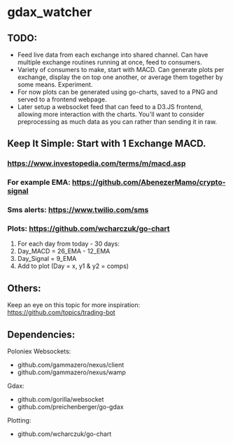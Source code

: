 # gdax_watcher

## TODO:
- Feed live data from each exchange into shared channel. Can have multiple exchange routines running at once, feed to consumers.
- Variety of consumers to make, start with MACD. Can generate plots per exchange, display the on top one another, or average them together by some means. Experiment.
- For now plots can be generated using go-charts, saved to a PNG and served to a frontend webpage. 
 - Later setup a websocket feed that can feed to a D3.JS frontend, allowing more interaction with the charts. You'll want to consider preprocessing as much data as you can rather than sending it in raw. 

## Keep It Simple: Start with 1 Exchange MACD.
### https://www.investopedia.com/terms/m/macd.asp
### For example EMA: https://github.com/AbenezerMamo/crypto-signal
### Sms alerts: https://www.twilio.com/sms
### Plots: https://github.com/wcharczuk/go-chart

1. For each day from today - 30 days:
2.  Day_MACD = 26_EMA - 12_EMA
3.  Day_Signal = 9_EMA
4.  Add to plot (Day = x, y1 & y2 = comps)

## Others: 
Keep an eye on this topic for more inspiration: https://github.com/topics/trading-bot

## Dependencies:
Poloniex Websockets:
- github.com/gammazero/nexus/client
- github.com/gammazero/nexus/wamp

Gdax:
- github.com/gorilla/websocket
- github.com/preichenberger/go-gdax

Plotting:
- github.com/wcharczuk/go-chart
